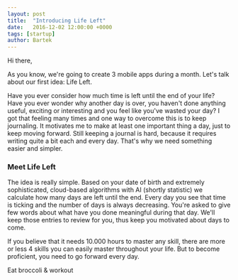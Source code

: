 ```yaml
---
layout: post
title:  "Introducing Life Left"
date:   2016-12-02 12:00:00 +0000
tags: [startup]
author: Bartek
---
```


Hi there,

As you know, we're going to create 3 mobile apps during a month. Let's talk about our first idea: Life Left.

Have you ever consider how much time is left until the end of your life? Have you ever wonder why another day is over, you haven't done anything useful, exciting or interesting and you feel like you've wasted your day? I got that feeling many times and one way to overcome this is to keep journaling. It motivates me to make at least one important thing a day, just to keep moving forward. Still keeping a journal is hard, because it requires writing quite a bit each and every day. That's why we need something easier and simpler.

### Meet Life Left

The idea is really simple. Based on your date of birth and extremely sophisticated, cloud-based algorithms with AI (shortly statistic) we calculate how many days are left until the end. Every day you see that time is ticking and the number of days is always decreasing. You're asked to give few words about what have you done meaningful during that day. We'll keep those entries to review for you, thus keep you motivated about days to come.

If you believe that it needs 10.000 hours to master any skill, there are more or less 4 skills you can easily master throughout your life. But to become proficient, you need to go forward every day.

Eat broccoli & workout
